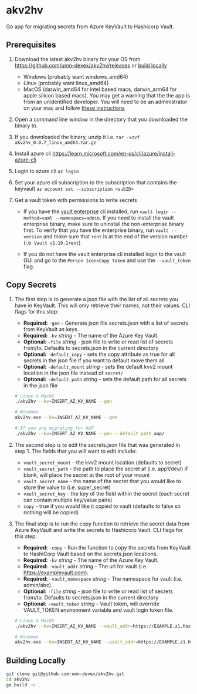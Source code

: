 # akv2hv

Go app for migrating secrets from Azure KeyVault to Hashicorp Vault.

## Prerequisites

1. Download the latest akv2hv binary for your OS from https://github.com/umn-devex/akv2hv/releases or [build locally](./README.md#building-locally)

      - Windows (probably want windows_amd64)
      - Linux (probably want linux_amd64)
      - MacOS (darwin_amd64 for intel based macs, darwin_arm64 for apple silicon based macs). You may get a warning that the the app is from an unidentified developer. You will need to be an administrator on your mac and follow [these instructions](https://support.apple.com/en-us/102445)

2. Open a command line window in the directory that you downloaded the binary to.

3. If you downloaded the binary, unzip it i.e. `tar -xzvf akv2hv_0.0.7_linux_amd64.tar.gz`

4. Install azure cli <https://learn.microsoft.com/en-us/cli/azure/install-azure-cli>

5. Login to azure cli `az login`

6. Set your azure cli subscription to the subscription that contains the keyvault `az account set --subscription <subID>`

7. Get a vault token with permissions to write secrets

    - If you have the [vault enterprise](https://www.hashicorp.com/en/resources/getting-vault-enterprise-installed-running) cli installed, run `vault login --method=saml --namespace=admin`. If you need to install the vault enterprise binary, make sure to uninstall the non-enterprise binary first. To verify that you have the enterprise binary, run `vault --version` and make sure that `+ent` is at the end of the version number (i.e. `Vault v1.19.1+ent`)

    - If you do not have the vault enterprise cli installed login to the vault GUI and go to the `Person Icon>Copy token` and use the `--vault_token` flag.

## Copy Secrets

1. The first step is to generate a json file with the list of all secrets you have in KeyVault. This will only retrieve their names, not their values. CLI flags for this step: 
      
      - **Required:** `-gen` - Generate json file secrets.json with a list of secrets from KeyVault as keys.
      - **Required:** `-kv` *string* - The name of the Azure Key Vault.
      - **Optional:** `-file` *string* - json file to write or read list of secrets from/to. Defaults to secrets.json in the current directory
      - **Optional:** `-default_copy` - sets the copy attribute as true for all secrets in the json file if you want to default move them all
      - **Optional:** `-default_mount` *string* - sets the default kvv2 mount location in the json file instead of `secret/`
      - **Optional:** `-default_path` *string* - sets the default path for all secrets in the json file

    ```bash
    # Linux & MacOS
    ./akv2hv --kv=INSERT_AZ_KV_NAME --gen

    # Windows
    akv2hv.exe --kv=INSERT_AZ_KV_NAME --gen

    # If you are migrating for AAP
    ./akv2hv --kv=INSERT_AZ_KV_NAME --gen --default_path aap/
    ```

2. The second step is to edit the secrets.json file that was generated in step 1. The fields that you will want to edit include:

    - `vault_secret_mount`    - the kvv2 mount location (defaults to secret)
    - `vault_secret_path`     - the path to place the secret at (i.e. app1/dev/) if blank, will place the secret at the root of your mount
    - `vault_secret_name` 	- the name of the secret that you would like to store the value to (i.e. super_secret)
    - `vault_secret_key`      - the key of the field within the secret (each secret can contain multiple key/value pairs)
    - `copy`                  - true if you would like it copied to vault (defaults to false so nothing will be copied)

3. The final step is to run the copy function to retrieve the secret data from Azure KeyVault and write the secrets to Hashicorp Vault. CLI flags for this step: 

      - **Required:** `-copy` - Run the function to copy the secrets from KeyVault to HashiCorp Vault based on the secrets.json locations.
      - **Required:** `-kv` *string* - The name of the Azure Key Vault.
      - **Required:** `-vault_addr` *string* - The url for vault (i.e. https://examplevault.com).
      - **Required:** `-vault_namespace` *string* - The namespace for vault (i.e. admin/abc).
      - **Optional:** `-file` *string* - json file to write or read list of secrets from/to. Defaults to secrets.json in the current directory
      - **Optional:** `-vault_token` *string* - Vault token, will override VAULT_TOKEN environment variable and vault login token file.

    ```bash
    # Linux & MacOS
    ./akv2hv --kv=INSERT_AZ_KV_NAME --vault_addr=https://EXAMPLE.z1.hashicorp.cloud:8200/ --vault_namespace=admin/namespace --copy

    # Windows
    akv2hv.exe --kv=INSERT_AZ_KV_NAME --vault_addr=https://EXAMPLE.z1.hashicorp.cloud:8200/ --vault_namespace=admin/namespace --copy
    ```


## Building Locally

```bash
git clone git@github.com:umn-devex/akv2hv.git
cd akv2hv
go build -o .
```
